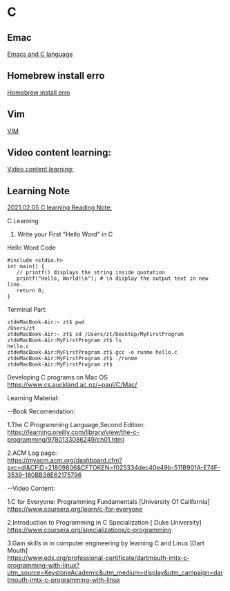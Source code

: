 # C

## Emac

[Emacs and C language](https://github.com/GlennOu66304/CS-RESOURS-CENTER/blob/master/C%20language/Emacs%20and%20C%20language.md)   

## Homebrew install erro
[Homebrew install erro](https://github.com/GlennOu66304/CS-RESOURS-CENTER/blob/master/C%20language/Homebrew%20install%20erro.md)   

## Vim
[VIM](https://github.com/GlennOu66304/CS-RESOURS-CENTER/blob/master/C%20language/C%20language%20Learning%20Linux.md)  
## Video content learning:
[Video content learning:](https://github.com/GlennOu66304/CS-RESOURS-CENTER/blob/master/C%20language/C%20language%20Learning%20Linux.md)  
## Learning Note
[2021.02.05 C learning Reading Note:](https://github.com/GlennOu66304/CS-RESOURS-CENTER/blob/master/C%20language/C%20language%20Learning%20Linux.md)   




C Learning

1. Write your First "Hello Word" in C



Hello Word Code
```
#include <stdio.h>  
int main() {
   // printf() displays the string inside quotation
   printf("Hello, World!\n"); # \n display the output text in new line.
   return 0;
}
```

Terminal Part:
```
ztdeMacBook-Air:~ zt$ pwd
/Users/zt
ztdeMacBook-Air:~ zt$ cd /Users/zt/Desktop/MyFirstProgram
ztdeMacBook-Air:MyFirstProgram zt$ ls
hello.c
ztdeMacBook-Air:MyFirstProgram zt$ gcc -o runme hello.c
ztdeMacBook-Air:MyFirstProgram zt$ ./runme
ztdeMacBook-Air:MyFirstProgram zt$ 
```
Developing C programs on Mac OS
<br>https://www.cs.auckland.ac.nz/~paul/C/Mac/

Learning Material:

--Book Recomendation:

1.The C Programming Language,Second Edition:
<br>https://learning.oreilly.com/library/view/the-c-programming/9780133086249/ch01.html

2.ACM Log page:
<br>https://myacm.acm.org/dashboard.cfm?svc=dl&CFID=21809806&CFTOKEN=f025334dec40e49b-511B901A-E74F-3539-180BB38E62175796

--Video Content:

1.C for Everyone: Programming Fundamentals [University Of California]
<br>https://www.coursera.org/learn/c-for-everyone

2.Introduction to Programming in C Specialization [ Duke University]
<br>https://www.coursera.org/specializations/c-programming

3.Gain skills in in computer engineering by learning C and Linux [Dart Mouth]
<br>https://www.edx.org/professional-certificate/dartmouth-imtx-c-programming-with-linux?utm_source=KeystoneAcademic&utm_medium=display&utm_campaign=dartmouth-imtx-c-programming-with-linux
